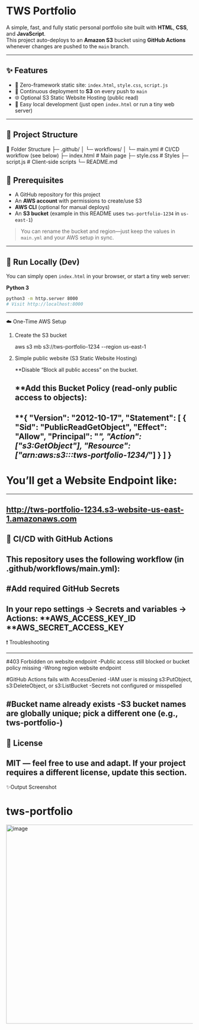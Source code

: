 # TWS Portfolio

A simple, fast, and fully static personal portfolio site built with **HTML**, **CSS**, and **JavaScript**.  
This project auto-deploys to an **Amazon S3** bucket using **GitHub Actions** whenever changes are pushed to the `main` branch.

---

## ✨ Features

- 🔧 Zero-framework static site: `index.html`, `style.css`, `script.js`
- 🚀 Continuous deployment to **S3** on every push to `main`
- 🌐 Optional S3 Static Website Hosting (public read)
- 🧪 Easy local development (just open `index.html` or run a tiny web server)

---

## 📁 Project Structure

📂 Folder Structure
├─ .github/
│ └─ workflows/
│ └─ main.yml # CI/CD workflow (see below)
├─ index.html # Main page
├─ style.css # Styles
├─ script.js # Client-side scripts
└─ README.md

## 🧰 Prerequisites

- A GitHub repository for this project
- An **AWS account** with permissions to create/use S3
- **AWS CLI** (optional for manual deploys)
- An **S3 bucket** (example in this README uses `tws-portfolio-1234` in `us-east-1`)

> You can rename the bucket and region—just keep the values in `main.yml` and your AWS setup in sync.

---

## 🧪 Run Locally (Dev)

You can simply open `index.html` in your browser, or start a tiny web server:

**Python 3**
```bash
python3 -m http.server 8000
# Visit http://localhost:8000
```

---

☁️ One-Time AWS Setup

1) Create the S3 bucket

   aws s3 mb s3://tws-portfolio-1234 --region us-east-1

2) Simple public website (S3 Static Website Hosting)
   
   **Disable “Block all public access” on the bucket.

   **Add this Bucket Policy (read-only public access to objects):
   ---
   **{
       "Version": "2012-10-17",
       "Statement": [
         {
           "Sid": "PublicReadGetObject",
           "Effect": "Allow",
           "Principal": "*",
           "Action": ["s3:GetObject"],
           "Resource": ["arn:aws:s3:::tws-portfolio-1234/*"]
         }
       ]
      }
   ---

#  You’ll get a Website Endpoint like:
 ---
   http://tws-portfolio-1234.s3-website-us-east-1.amazonaws.com
 ---


🤖 CI/CD with GitHub Actions
  ---
  This repository uses the following workflow (in .github/workflows/main.yml):
  ---

#Add required GitHub Secrets
 ---
  In your repo settings → Secrets and variables → Actions:
    **AWS_ACCESS_KEY_ID
    **AWS_SECRET_ACCESS_KEY
 --- 

❗ Troubleshooting

---
#403 Forbidden on website endpoint
-Public access still blocked or bucket policy missing
-Wrong region website endpoint

#GitHub Actions fails with AccessDenied
-IAM user is missing s3:PutObject, s3:DeleteObject, or s3:ListBucket
-Secrets not configured or misspelled

#Bucket name already exists
-S3 bucket names are globally unique; pick a different one (e.g., tws-portfolio-<random>)
---

📜 License
---
MIT — feel free to use and adapt. If your project requires a different license, update this section.
---


✨Output Screenshot
# tws-portfolio

  <img width="1122" height="536" alt="image" src="https://github.com/user-attachments/assets/855448df-db74-4b93-a4ef-fe78d287d583" />

